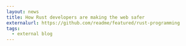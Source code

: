 ```yaml
---
layout: news
title: How Rust developers are making the web safer
externalurl: https://github.com/readme/featured/rust-programming
tags:
  - external blog
---
```


